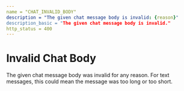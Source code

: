 ```yaml
---
name = "CHAT_INVALID_BODY"
description = "The given chat message body is invalid: {reason}"
description_basic = "The given chat message body is invalid."
http_status = 400
---
```


# Invalid Chat Body

The given chat message body was invalid for any reason. For text messages, this could mean the message was
too long or too short.
